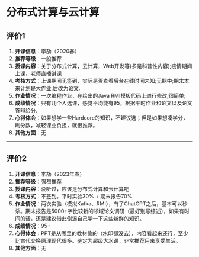 # 分布式计算与云计算

## 评价1

1. **开课信息**：李劼（2020春）
2. **推荐等级**：一般推荐
3. **授课内容**：关于分布式计算，云计算，Web开发等(多是科普性内容);疫情期间上课，老师直播讲课
4. **考核方式**：上课期间无签到，实际是否查看后台在线时间未知;无期中;期末本来计划是大作业,后改为论文.
5. **作业情况**：一次编程作业，在给出的Java RMI模板代码上进行修改,很简单;
6. **成绩情况**：只有几个人选课，感觉平均能有95，根据平时作业和论文以及论文答辩给分.
7. **心得体会**：如果想学一些Hardcore的知识，不建议选；但是如果想凑学分，刷分数，减轻课业负担，就很推荐。
8. **其他方面**：无

---

## 评价2

1. **开课信息**：李劼（2023年春）
2. **推荐等级**：强烈推荐
3. **授课内容**：没听过，应该是分布式计算和云计算吧
4. **考核方式**：不签到。平时实验30% + 期末报告70%
5. **作业情况**：两次实验（模拟Kafka、RMI），有了ChatGPT之后，基本可以秒杀。期末报告是5000+字比较新的领域论文调研（最好别写综述），如果有时间的话，还是建议借此倒逼自己学一下这些新鲜的知识。
6. **成绩情况**：95+
7. **心得体会**：PPT是从哪里的教材偷的（水印都没去），内容看起来还行，至少比古代交换原理现代很多。鉴定为超级大水课，非常推荐用来享受生活。
8. **其他方面**：无
